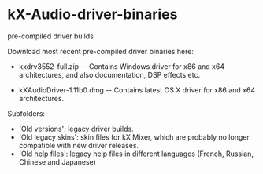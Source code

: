 # kX-Audio-driver-binaries
pre-compiled driver builds

Download most recent pre-compiled driver binaries here:

- kxdrv3552-full.zip -- Contains Windows driver for x86 and x64 architectures, and also documentation, DSP effects etc.


- kXAudioDriver-1.11b0.dmg -- Contains latest OS X driver for x86 and x64 architectures.

Subfolders:

- 'Old versions': legacy driver builds.
- 'Old legacy skins': skin files for kX Mixer, which are probably no longer compatible with new driver releases.
- 'Old help files': legacy help files in different languages (French, Russian, Chinese and Japanese)
